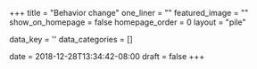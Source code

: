 +++
title = "Behavior change"
one_liner = ""
featured_image = ""
show_on_homepage = false
homepage_order = 0
layout = "pile"

data_key = ''
data_categories = []

date = 2018-12-28T13:34:42-08:00
draft = false
+++
